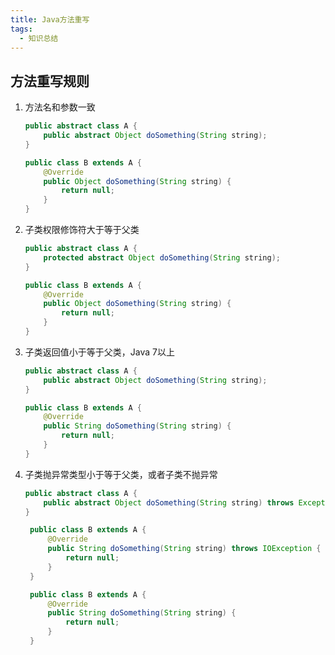 ```yaml
---
title: Java方法重写
tags: 
  - 知识总结
---
```


## 方法重写规则

1. 方法名和参数一致

   <!--more-->

   ```java
   public abstract class A {
       public abstract Object doSomething(String string);
   }
   ```

   ```java
   public class B extends A {
       @Override
       public Object doSomething(String string) {
           return null;
       }
   }
   ```

2. 子类权限修饰符大于等于父类

   ```java
   public abstract class A {
       protected abstract Object doSomething(String string);
   }
   ```

   ```java
   public class B extends A {
       @Override
       public Object doSomething(String string) {
           return null;
       }
   }
   ```

3. 子类返回值小于等于父类，Java 7以上
   ```java
   public abstract class A {
       public abstract Object doSomething(String string);
   }
   ```

   ```java
   public class B extends A {
       @Override
       public String doSomething(String string) {
           return null;
       }
   }
   ```
   
4. 子类抛异常类型小于等于父类，或者子类不抛异常
    ```java
    public abstract class A {
        public abstract Object doSomething(String string) throws Exception;
    }
    ```

   ```java
    public class B extends A {
        @Override
        public String doSomething(String string) throws IOException {
            return null;
        }
    }
   ```
   
   ```java
    public class B extends A {
        @Override
        public String doSomething(String string) {
            return null;
        }
    }
   ```
   
   
